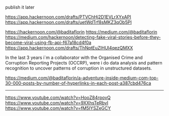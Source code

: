 
publish it later



https://app.hackernoon.com/drafts/PTVChHj2D1EVLrXYxAPI
https://app.hackernoon.com/drafts/uetWdTrf8sMKZ3qOb5PI


https://hackernoon.com/@baditaflorin
https://medium.com/@baditaflorin
https://medium.com/hackernoon/detecting-fake-viral-stories-before-they-become-viral-using-fb-api-f67a18cd4f0a
https://app.hackernoon.com/drafts/ThNptEuZlHUl4qezQMXX

In the last 3 years i`m a collaborator with the Organised Crime and Corruption Reporting Projects (OCCRP), 
were i do data analysis and pattern recognition to uncover patterns of corruption in unstructured datasets.


https://medium.com/@baditaflorin/a-adventure-inside-medium-com-top-30-000-posts-by-number-of-hyperlinks-in-each-post-a387cbd476ca

----

https://www.youtube.com/watch?v=HooZ84rpovQ
https://www.youtube.com/watch?v=9XXhsTeRbvI
https://www.youtube.com/watch?v=fM5IYSZeGCY
